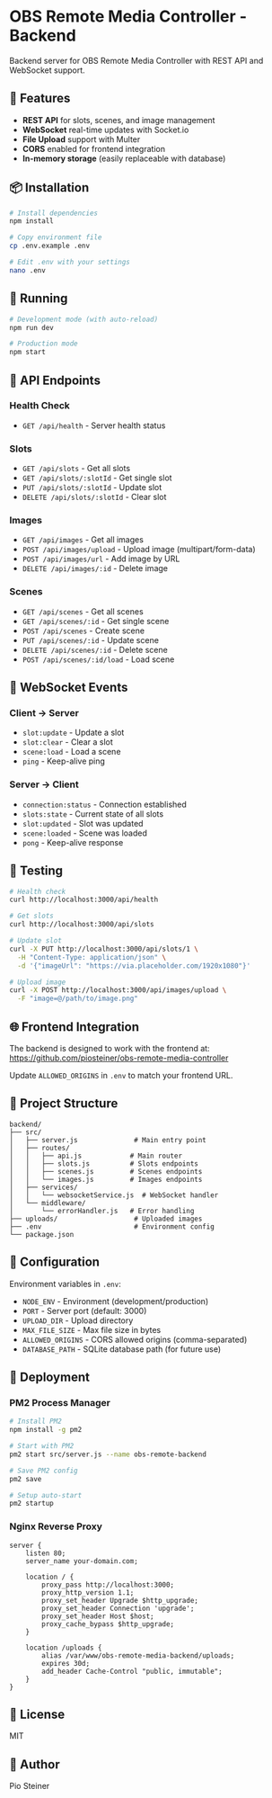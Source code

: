 # OBS Remote Media Controller - Backend

Backend server for OBS Remote Media Controller with REST API and WebSocket support.

## 🚀 Features

- **REST API** for slots, scenes, and image management
- **WebSocket** real-time updates with Socket.io
- **File Upload** support with Multer
- **CORS** enabled for frontend integration
- **In-memory storage** (easily replaceable with database)

## 📦 Installation

```bash
# Install dependencies
npm install

# Copy environment file
cp .env.example .env

# Edit .env with your settings
nano .env
```

## 🏃 Running

```bash
# Development mode (with auto-reload)
npm run dev

# Production mode
npm start
```

## 📡 API Endpoints

### Health Check
- `GET /api/health` - Server health status

### Slots
- `GET /api/slots` - Get all slots
- `GET /api/slots/:slotId` - Get single slot
- `PUT /api/slots/:slotId` - Update slot
- `DELETE /api/slots/:slotId` - Clear slot

### Images
- `GET /api/images` - Get all images
- `POST /api/images/upload` - Upload image (multipart/form-data)
- `POST /api/images/url` - Add image by URL
- `DELETE /api/images/:id` - Delete image

### Scenes
- `GET /api/scenes` - Get all scenes
- `GET /api/scenes/:id` - Get single scene
- `POST /api/scenes` - Create scene
- `PUT /api/scenes/:id` - Update scene
- `DELETE /api/scenes/:id` - Delete scene
- `POST /api/scenes/:id/load` - Load scene

## 🔌 WebSocket Events

### Client → Server
- `slot:update` - Update a slot
- `slot:clear` - Clear a slot
- `scene:load` - Load a scene
- `ping` - Keep-alive ping

### Server → Client
- `connection:status` - Connection established
- `slots:state` - Current state of all slots
- `slot:updated` - Slot was updated
- `scene:loaded` - Scene was loaded
- `pong` - Keep-alive response

## 🧪 Testing

```bash
# Health check
curl http://localhost:3000/api/health

# Get slots
curl http://localhost:3000/api/slots

# Update slot
curl -X PUT http://localhost:3000/api/slots/1 \
  -H "Content-Type: application/json" \
  -d '{"imageUrl": "https://via.placeholder.com/1920x1080"}'

# Upload image
curl -X POST http://localhost:3000/api/images/upload \
  -F "image=@/path/to/image.png"
```

## 🌐 Frontend Integration

The backend is designed to work with the frontend at:
https://github.com/piosteiner/obs-remote-media-controller

Update `ALLOWED_ORIGINS` in `.env` to match your frontend URL.

## 📁 Project Structure

```
backend/
├── src/
│   ├── server.js              # Main entry point
│   ├── routes/
│   │   ├── api.js            # Main router
│   │   ├── slots.js          # Slots endpoints
│   │   ├── scenes.js         # Scenes endpoints
│   │   └── images.js         # Images endpoints
│   ├── services/
│   │   └── websocketService.js  # WebSocket handler
│   └── middleware/
│       └── errorHandler.js   # Error handling
├── uploads/                   # Uploaded images
├── .env                       # Environment config
└── package.json
```

## 🔧 Configuration

Environment variables in `.env`:

- `NODE_ENV` - Environment (development/production)
- `PORT` - Server port (default: 3000)
- `UPLOAD_DIR` - Upload directory
- `MAX_FILE_SIZE` - Max file size in bytes
- `ALLOWED_ORIGINS` - CORS allowed origins (comma-separated)
- `DATABASE_PATH` - SQLite database path (for future use)

## 🚀 Deployment

### PM2 Process Manager

```bash
# Install PM2
npm install -g pm2

# Start with PM2
pm2 start src/server.js --name obs-remote-backend

# Save PM2 config
pm2 save

# Setup auto-start
pm2 startup
```

### Nginx Reverse Proxy

```nginx
server {
    listen 80;
    server_name your-domain.com;

    location / {
        proxy_pass http://localhost:3000;
        proxy_http_version 1.1;
        proxy_set_header Upgrade $http_upgrade;
        proxy_set_header Connection 'upgrade';
        proxy_set_header Host $host;
        proxy_cache_bypass $http_upgrade;
    }

    location /uploads {
        alias /var/www/obs-remote-media-backend/uploads;
        expires 30d;
        add_header Cache-Control "public, immutable";
    }
}
```

## 📝 License

MIT

## 👤 Author

Pio Steiner

